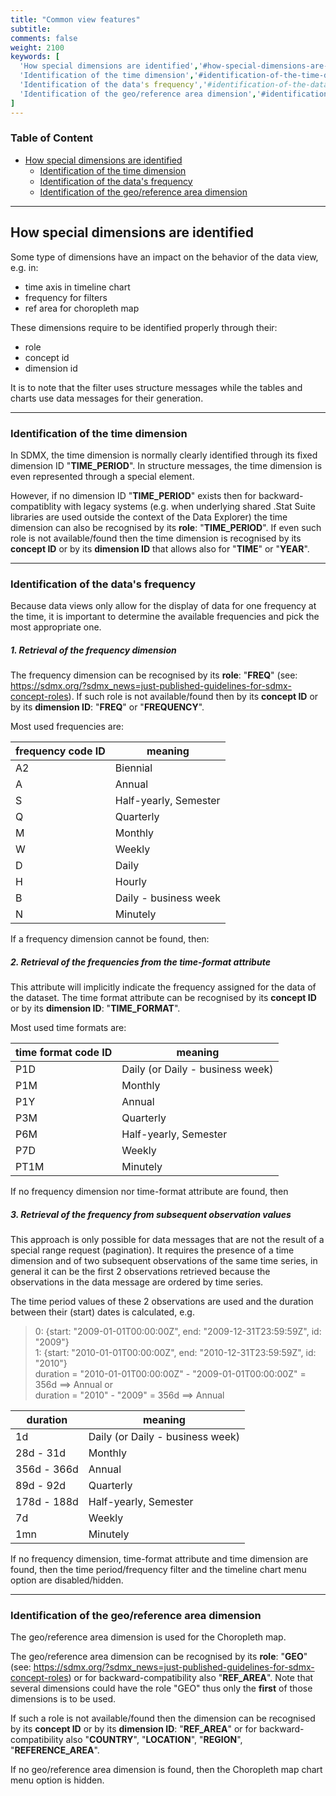 ```yaml
---
title: "Common view features"
subtitle: 
comments: false
weight: 2100
keywords: [
  'How special dimensions are identified','#how-special-dimensions-are-identified',
  'Identification of the time dimension','#identification-of-the-time-dimension',
  'Identification of the data's frequency','#identification-of-the-data-s-frequency',
  'Identification of the geo/reference area dimension','#identification-of-the-geo-reference-area-dimension'
]
---
```


### Table of Content
- [How special dimensions are identified](#how-special-dimensions-are-identified)
  - [Identification of the time dimension](#identification-of-the-time-dimension)
  - [Identification of the data's frequency](#identification-of-the-data-s-frequency)
  - [Identification of the geo/reference area dimension](#identification-of-the-geo-reference-area-dimension)

---

## How special dimensions are identified

Some type of dimensions have an impact on the behavior of the data view, e.g. in:
* time axis in timeline chart
* frequency for filters
* ref area for choropleth map

These dimensions require to be identified properly through their:
* role
* concept id
* dimension id

It is to note that the filter uses structure messages while the tables and charts use data messages for their generation.  

--------------------

### Identification of the time dimension

In SDMX, the time dimension is normally clearly identified through its fixed dimension ID "**TIME_PERIOD**". In structure messages, the time dimension is even represented through a special element.

However, if no dimension ID "**TIME_PERIOD**" exists then for backward-compatiblity with legacy systems (e.g. when underlying shared .Stat Suite libraries are used outside the context of the Data Explorer) the time dimension can also be recognised by its **role**: "**TIME_PERIOD**". If even such role is not available/found then the time dimension is recognised by its **concept ID** or by its **dimension ID** that allows also for "**TIME**" or "**YEAR**".

--------------------

### Identification of the data's frequency

Because data views only allow for the display of data for one frequency at the time, it is important to determine the available frequencies and pick the most appropriate one.

##### **1. Retrieval of the frequency dimension**

The frequency dimension can be recognised by its **role**: "**FREQ**" (see: https://sdmx.org/?sdmx_news=just-published-guidelines-for-sdmx-concept-roles). If such role is not available/found then by its **concept ID** or by its **dimension ID**: "**FREQ**" or "**FREQUENCY**".

Most used frequencies are:  

| frequency code ID | meaning |  
|-------------------|-------------|  
| A2 | Biennial |  
| A | Annual |  
| S | Half-yearly, Semester |  
| Q | Quarterly |  
| M | Monthly |  
| W | Weekly |  
| D | Daily |  
| H | Hourly |  
| B | Daily - business week |  
| N | Minutely |  

If a frequency dimension cannot be found, then: 

##### **2. Retrieval of the frequencies from the time-format attribute**

This attribute will implicitly indicate the frequency assigned for the data of the dataset. The time format attribute can be recognised by its **concept ID** or by its **dimension ID**: "**TIME_FORMAT**".

Most used time formats are:  

| time format code ID | meaning |
|---------|---------|
| P1D | Daily (or Daily - business week) |
| P1M | Monthly |
| P1Y | Annual |
| P3M | Quarterly |
| P6M | Half-yearly, Semester |
| P7D | Weekly |
| PT1M | Minutely |

If no frequency dimension nor time-format attribute are found, then 

##### **3. Retrieval of the frequency from subsequent observation values**

This approach is only possible for data messages that are not the result of a special range request (pagination). It requires the presence of a time dimension and of two subsequent observations of the same time series, in general it can be the first 2 observations retrieved because the observations in the data message are ordered by time series.

The time period values of these 2 observations are used and the duration between their (start) dates is calculated, e.g.  
>  0: {start: "2009-01-01T00:00:00Z", end: "2009-12-31T23:59:59Z", id: "2009"}  
>  1: {start: "2010-01-01T00:00:00Z", end: "2010-12-31T23:59:59Z", id: "2010"}  
  duration = "2010-01-01T00:00:00Z" - "2009-01-01T00:00:00Z" = 356d ==> Annual  or  
  duration = "2010" - "2009" = 356d ==> Annual  

| duration | meaning |
|---------|---------|
| 1d | Daily (or Daily - business week) |
| 28d - 31d | Monthly |
| 356d - 366d | Annual |
| 89d - 92d | Quarterly |
| 178d - 188d | Half-yearly, Semester |
| 7d | Weekly |
| 1mn | Minutely |

If no frequency dimension, time-format attribute and time dimension are found, then the time period/frequency filter and the timeline chart menu option are disabled/hidden.

--------------------

### Identification of the geo/reference area dimension

The geo/reference area dimension is used for the Choropleth map.

The geo/reference area dimension can be recognised by its **role**: "**GEO**" (see: https://sdmx.org/?sdmx_news=just-published-guidelines-for-sdmx-concept-roles) or for backward-compatibility also "**REF_AREA**". Note that several dimensions could have the role "GEO" thus only the **first** of those dimensions is to be used.

If such a role is not available/found then the dimension can be recognised by its **concept ID** or by its **dimension ID**: "**REF_AREA**" or for backward-compatibility also "**COUNTRY**", "**LOCATION**", "**REGION**", "**REFERENCE_AREA**". 

If no geo/reference area dimension is found, then the Choropleth map chart menu option is hidden.
